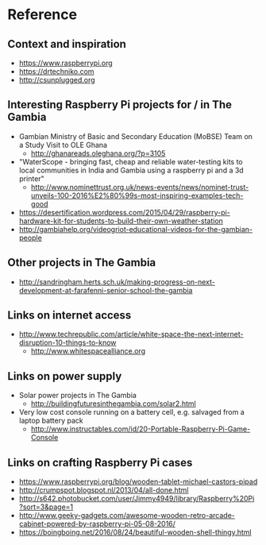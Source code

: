 # Reference

## Context and inspiration

* https://www.raspberrypi.org
* https://drtechniko.com
* http://csunplugged.org

## Interesting Raspberry Pi projects for / in The Gambia

* Gambian Ministry of Basic and Secondary Education (MoBSE) Team on a Study Visit to OLE Ghana
  * http://ghanareads.oleghana.org/?p=3105
* "WaterScope - bringing fast, cheap and reliable water-testing kits to local communities in India and Gambia using a raspberry pi and a 3d printer"
  * http://www.nominettrust.org.uk/news-events/news/nominet-trust-unveils-100-2016%E2%80%99s-most-inspiring-examples-tech-good
* https://desertification.wordpress.com/2015/04/29/raspberry-pi-hardware-kit-for-students-to-build-their-own-weather-station
* http://gambiahelp.org/videogriot-educational-videos-for-the-gambian-people

## Other projects in The Gambia

* http://sandringham.herts.sch.uk/making-progress-on-next-development-at-farafenni-senior-school-the-gambia

## Links on internet access

* http://www.techrepublic.com/article/white-space-the-next-internet-disruption-10-things-to-know
  * http://www.whitespacealliance.org

## Links on power supply

* Solar power projects in The Gambia
  * http://buildingfuturesinthegambia.com/solar2.html
* Very low cost console running on a battery cell, e.g. salvaged from a laptop battery pack
  * http://www.instructables.com/id/20-Portable-Raspberry-Pi-Game-Console

## Links on crafting Raspberry Pi cases

* https://www.raspberrypi.org/blog/wooden-tablet-michael-castors-pipad
* http://crumpspot.blogspot.nl/2013/04/all-done.html
* http://s642.photobucket.com/user/Jimmy4949/library/Raspberry%20Pi?sort=3&page=1
* http://www.geeky-gadgets.com/awesome-wooden-retro-arcade-cabinet-powered-by-raspberry-pi-05-08-2016/
* https://boingboing.net/2016/08/24/beautiful-wooden-shell-thingy.html

